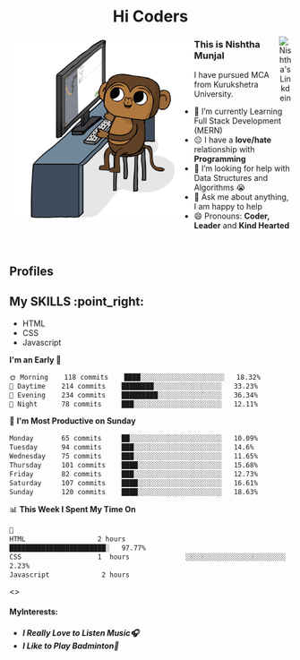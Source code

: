 
<div align='center'><h1> Hi Coders </h1></div>
<div align="center">
<a href="https://www.linkedin.com/in/nishtha-munjal-83b235216" target="_blank" rel="nofollow"><img align="right" alt="Nishtha's Linkdein" width="22px" src="https://img.icons8.com/color/48/000000/linkedin-2--v2.png" /></a>
</div>

<img src='https://github.com/keshavsingh4522/keshavsingh4522/blob/master/Assets/Monkey_Kid_Coding.gif' align='left'>

### This is Nishtha Munjal
I have pursued MCA from Kurukshetra University.
- 🔭 I’m currently Learning Full Stack Development (MERN)
- :neutral_face: I have a **love/hate** relationship with **Programming**
- 🤔 I’m looking for help with Data Structures and Algorithms 😭
- 💬 Ask me about anything, I am happy to help
- 😄 Pronouns: **Coder, Leader** and **Kind Hearted**

<!-- - ⚡ Languages: **c | SQL | HTML | CSS |** -->

<br />

## Profiles
<!-- start work experience section -->


<h2><b> My SKILLS :point_right: </b> </h2>
<body>
     <ul>
     <li> HTML</li>
     <li> CSS</li>
     <li> Javascript</li>
   </ul>
   
      
     
   



      
  
    
   
    
      





**I'm an Early 🐤** 

```text
🌞 Morning    118 commits    ████░░░░░░░░░░░░░░░░░░░░░   18.32% 
🌆 Daytime    214 commits    ████████░░░░░░░░░░░░░░░░░   33.23% 
🌃 Evening    234 commits    █████████░░░░░░░░░░░░░░░░   36.34% 
🌙 Night      78 commits     ███░░░░░░░░░░░░░░░░░░░░░░   12.11%

```
📅 **I'm Most Productive on Sunday** 

```text
Monday       65 commits     ██░░░░░░░░░░░░░░░░░░░░░░░   10.09% 
Tuesday      94 commits     ███░░░░░░░░░░░░░░░░░░░░░░   14.6% 
Wednesday    75 commits     ███░░░░░░░░░░░░░░░░░░░░░░   11.65% 
Thursday     101 commits    ████░░░░░░░░░░░░░░░░░░░░░   15.68% 
Friday       82 commits     ███░░░░░░░░░░░░░░░░░░░░░░   12.73% 
Saturday     107 commits    ████░░░░░░░░░░░░░░░░░░░░░   16.61% 
Sunday       120 commits    ████░░░░░░░░░░░░░░░░░░░░░   18.63%

```


📊 **This Week I Spent My Time On** 

```text
💬 
HTML                  2 hours                 ████████████████████████░   97.77% 
CSS                   1  hours              ░░░░░░░░░░░░░░░░░░░░░░░░░   2.23% 
Javascript             2 hours
```

<>

</body>
<footer>
  <h4>
    
MyInterests: </h4>
<h5>
  <ul>
   <li> I Really Love to Listen Music🎧</li>   
    <li>  I Like to Play Badminton🏸</li>      
  </h5>
</footer>









 

